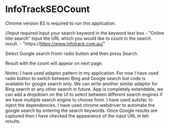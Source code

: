 # InfoTrackSEOCount

Chrome version 83 is required to run this application.

//Input required
Input your search keyword in the keyword text box - "Online title search"
Input the URL which you would like to count in the search result. - "https://https://www.infotrack.com.au/"

Select Google search fromr radio button and then press Search.

Result with the count will appear on next page.

Notes: I have used adaptor pattern in my application.
For now I have used radio button to switch between Bing and Google search but code is available for google search only.
We can write another similar adaptor for Bing search or any other search in future.
App is completely extendable, we can add a dropdown on the UI to select between different search engines if we have multiple search engine to choose from.
I have used autofac to inject the dependencies.
I have used chrome webdriver to automate the google search by entering the search keywords. 
Once Google results are captured then I have checked the appearance of the input URL in teh results.
